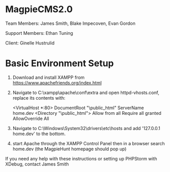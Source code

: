 # MagpieCMS2.0
Team Members: James Smith, Blake Impecoven, Evan Gordon

Support Members: Ethan Tuning

Client: Ginelle Hustrulid

# Basic Environment Setup
1. Download and install XAMPP from https://www.apachefriends.org/index.html
2. Navigate to C:\xampp\apache\conf\extra and open httpd-vhosts.conf, replace its contents with:

    <VirtualHost *:80>
        DocumentRoot "<your-repository-directory>\public_html"
        ServerName home.dev
        <Directory "<your-repository-directory>\public_html">
            Allow from all
            Require all granted
            AllowOverride All
        </Directory>
    </VirtualHost>
    
3. Navigate to C:\Windows\System32\drivers\etc\hosts and add '127.0.0.1 home.dev' to the bottom.
4. start Apache through the XAMPP Control Panel then in a browser search home.dev (the MagpieHunt homepage should pop up)

If you need any help with these instructions or setting up PHPStorm with XDebug, contact James Smith